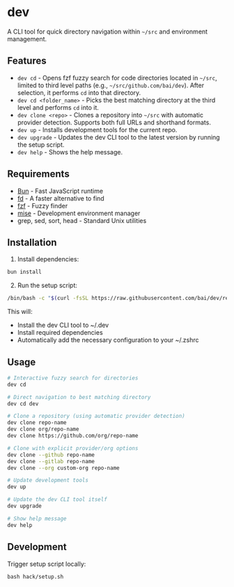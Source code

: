 # dev

A CLI tool for quick directory navigation within `~/src` and environment management.

## Features

- `dev cd` - Opens fzf fuzzy search for code directories located in `~/src`, limited to third level paths (e.g., `~/src/github.com/bai/dev`). After selection, it performs `cd` into that directory.
- `dev cd <folder_name>` - Picks the best matching directory at the third level and performs `cd` into it.
- `dev clone <repo>` - Clones a repository into `~/src` with automatic provider detection. Supports both full URLs and shorthand formats.
- `dev up` - Installs development tools for the current repo.
- `dev upgrade` - Updates the dev CLI tool to the latest version by running the setup script.
- `dev help` - Shows the help message.

## Requirements

- [Bun](https://bun.sh) - Fast JavaScript runtime
- [fd](https://github.com/sharkdp/fd) - A faster alternative to find
- [fzf](https://github.com/junegunn/fzf) - Fuzzy finder
- [mise](https://mise.jdx.dev/) - Development environment manager
- grep, sed, sort, head - Standard Unix utilities

## Installation

1. Install dependencies:

```bash
bun install
```

2. Run the setup script:

```bash
/bin/bash -c "$(curl -fsSL https://raw.githubusercontent.com/bai/dev/refs/heads/main/hack/setup.sh)"
```

This will:
- Install the dev CLI tool to ~/.dev
- Install required dependencies
- Automatically add the necessary configuration to your ~/.zshrc

## Usage

```bash
# Interactive fuzzy search for directories
dev cd

# Direct navigation to best matching directory
dev cd dev

# Clone a repository (using automatic provider detection)
dev clone repo-name
dev clone org/repo-name
dev clone https://github.com/org/repo-name

# Clone with explicit provider/org options
dev clone --github repo-name
dev clone --gitlab repo-name
dev clone --org custom-org repo-name

# Update development tools
dev up

# Update the dev CLI tool itself
dev upgrade

# Show help message
dev help
```

## Development

Trigger setup script locally:

```
bash hack/setup.sh
```
